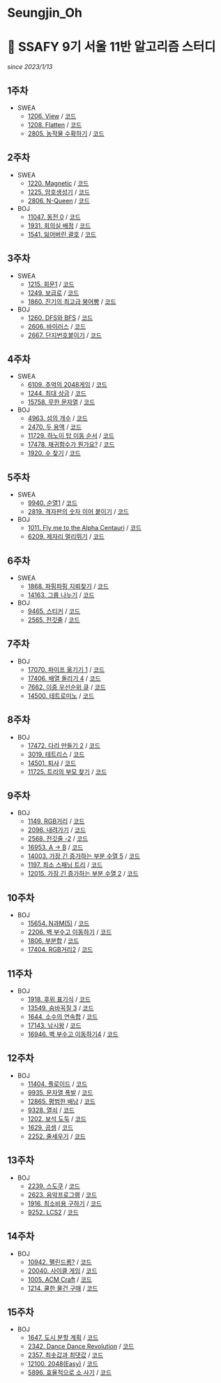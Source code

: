 # Seungjin_Oh

# 📓 SSAFY 9기 서울 11반 알고리즘 스터디

*since 2023/1/13*  

## 1주차
* SWEA  
  * [1206. View](https://swexpertacademy.com/main/code/problem/problemDetail.do?contestProbId=AV134DPqAA8CFAYh) / [코드](https://github.com/SSAFY-9th-Seoul-class-11/Seungjin_Oh/blob/main/SWEA/SWEA_1206_View.py) 
  * [1208. Flatten](https://swexpertacademy.com/main/code/problem/problemDetail.do?contestProbId=AV139KOaABgCFAYh) / [코드](https://github.com/SSAFY-9th-Seoul-class-11/Seungjin_Oh/blob/main/SWEA/SWEA_1208_Flatten/src/SWEA_1208_Flatten.java)  
  * [2805. 농작물 수확하기](https://swexpertacademy.com/main/code/problem/problemDetail.do?contestProbId=AV7GLXqKAWYDFAXB) / [코드](https://github.com/SSAFY-9th-Seoul-class-11/Seungjin_Oh/blob/main/SWEA/SWEA_2805_Farm/src/Solution.java)  

## 2주차
* SWEA
  * [1220. Magnetic](https://swexpertacademy.com/main/code/problem/problemDetail.do?contestProbId=AV14hwZqABsCFAYD) / [코드](https://github.com/SSAFY-9th-Seoul-class-11/Seungjin_Oh/blob/main/SWEA/SWEA_1220_Magnetic/src/Solution.java)  
  * [1225. 암호생성기](https://swexpertacademy.com/main/code/problem/problemDetail.do?contestProbId=AV14uWl6AF0CFAYD) / [코드](https://github.com/SSAFY-9th-Seoul-class-11/Seungjin_Oh/blob/main/SWEA/SWEA_1225_PasswordMaker/src/Solution.java)  
  * [2806. N-Queen](https://swexpertacademy.com/main/code/problem/problemDetail.do?contestProbId=AV7GKs06AU0DFAXB) / [코드](https://github.com/SSAFY-9th-Seoul-class-11/Seungjin_Oh/blob/main/SWEA/SWEA_2806_NQueens/src/Solution.java)  
* BOJ
  * [11047. 동전 0](https://www.acmicpc.net/problem/11047) / [코드](https://github.com/SSAFY-9th-Seoul-class-11/Seungjin_Oh/blob/main/BOJ/BOJ_11047_Coin0/src/Main.java)  
  * [1931. 회의실 배정](https://www.acmicpc.net/problem/1931) / [코드](https://github.com/SSAFY-9th-Seoul-class-11/Seungjin_Oh/blob/main/BOJ/BOJ_1931_MeetingRoom/src/Main.java) 
  * [1541. 잃어버린 괄호](https://www.acmicpc.net/problem/1541) / [코드](https://github.com/SSAFY-9th-Seoul-class-11/Seungjin_Oh/blob/main/BOJ/BOJ_1541_LostedBracket/src/Main.java) 

## 3주차
* SWEA
  * [1215. 회문1](https://swexpertacademy.com/main/code/problem/problemDetail.do?contestProbId=AV14QpAaAAwCFAYi) / [코드](https://github.com/SSAFY-9th-Seoul-class-11/Seungjin_Oh/blob/main/SWEA/SWEA_1215_Palindrome1/src/Solution.java)  
  * [1249. 보급로](https://swexpertacademy.com/main/code/problem/problemDetail.do?contestProbId=AV15QRX6APsCFAYD) / [코드](https://github.com/SSAFY-9th-Seoul-class-11/Seungjin_Oh/blob/main/SWEA/SWEA_1249_SupplyWay/src/Solution.java)  
  * [1860. 진기의 최고급 붕어빵](https://swexpertacademy.com/main/code/problem/problemDetail.do?contestProbId=AV5LsaaqDzYDFAXc) / [코드](https://github.com/SSAFY-9th-Seoul-class-11/Seungjin_Oh/blob/main/SWEA/SWEA_1860_FishBread/src/Solution.java) 
* BOJ  
  * [1260. DFS와 BFS](https://www.acmicpc.net/problem/1260) / [코드](https://github.com/SSAFY-9th-Seoul-class-11/Seungjin_Oh/blob/main/BOJ/BOJ_1260_DFSandBFS/src/Main.java)
  * [2606. 바이러스](https://www.acmicpc.net/problem/2606) / [코드](https://github.com/SSAFY-9th-Seoul-class-11/Seungjin_Oh/blob/main/BOJ/BOJ_2606_Virus/src/Main.java)
  * [2667. 단지번호붙이기](https://www.acmicpc.net/problem/2667) / [코드](https://github.com/SSAFY-9th-Seoul-class-11/Seungjin_Oh/blob/main/BOJ/BOJ_2667_NumberingEstate/src/Main.java)

## 4주차
* SWEA
  * [6109. 추억의 2048게임](https://swexpertacademy.com/main/code/problem/problemDetail.do?contestProbId=AWbrg9uabZsDFAWQ) / [코드](https://github.com/SSAFY-9th-Seoul-class-11/Seungjin_Oh/blob/main/SWEA/SWEA_6109_2048Game/src/Solution.java)  
  * [1244. 최대 상금](https://swexpertacademy.com/main/code/problem/problemDetail.do?contestProbId=AV15Khn6AN0CFAYD) / [코드](https://github.com/SSAFY-9th-Seoul-class-11/Seungjin_Oh/blob/main/SWEA/SWEA_1244_MaxReward/src/Solution.java)  
  * [15758. 무한 문자열](https://swexpertacademy.com/main/code/problem/problemDetail.do?contestProbId=AYP5JmsqcngDFATW) / [코드](https://github.com/SSAFY-9th-Seoul-class-11/Seungjin_Oh/blob/main/SWEA/SWEA_15758_InfitityString/src/Solution.java)  
* BOJ
  * [4963. 섬의 개수](https://www.acmicpc.net/problem/4963) / [코드](https://github.com/SSAFY-9th-Seoul-class-11/Seungjin_Oh/blob/main/BOJ/BOJ_4963_NumberOfIsland/src/Main.java)
  * [2470. 두 용액](https://www.acmicpc.net/problem/2470) / [코드](https://github.com/SSAFY-9th-Seoul-class-11/Seungjin_Oh/blob/main/BOJ/BOJ_2470_TwoSolution/src/Main.java)
  * [11729. 하노이 탑 이동 순서](https://www.acmicpc.net/problem/11729) / [코드](https://github.com/SSAFY-9th-Seoul-class-11/Seungjin_Oh/blob/main/BOJ/BOJ_11729_HanoiTower/src/Main.java)
  * [17478. 재귀함수가 뭔가요?](https://www.acmicpc.net/problem/17478) / [코드](https://github.com/SSAFY-9th-Seoul-class-11/Seungjin_Oh/blob/main/BOJ/BOJ_17478_WhatIsRecursiveFunction/src/Main.java)
  * [1920. 수 찾기](https://www.acmicpc.net/problem/1920) / [코드](https://github.com/SSAFY-9th-Seoul-class-11/Seungjin_Oh/blob/main/BOJ/BOJ_1920_FindNum/src/Main.java)

## 5주차
* SWEA
  * [9940. 순열1](https://swexpertacademy.com/main/code/problem/problemDetail.do?contestProbId=AXHx23oq0REDFAXR) / [코드](https://github.com/SSAFY-9th-Seoul-class-11/Seungjin_Oh/blob/main/SWEA/SWEA_9940_순열1/src/Solution.java)  
  * [2819. 격자판의 숫자 이어 붙이기](https://swexpertacademy.com/main/code/problem/problemDetail.do?contestProbId=AV7I5fgqEogDFAXB) / [코드](https://github.com/SSAFY-9th-Seoul-class-11/Seungjin_Oh/blob/main/SWEA/SWEA_2819_격자판의숫자이어붙이기/src/Solution.java)  
* BOJ 
  * [1011. Fly me to the Alpha Centauri](https://www.acmicpc.net/problem/1011) / [코드](https://github.com/SSAFY-9th-Seoul-class-11/Seungjin_Oh/blob/main/BOJ/BOJ_1011_AlphaCentauri/src/Main.java)  
  * [6209. 제자리 멀리뛰기](https://www.acmicpc.net/problem/6209) / [코드](https://github.com/SSAFY-9th-Seoul-class-11/Seungjin_Oh/blob/main/BOJ/BOJ_6209_RiverHopscotch/src/Main.java)    

## 6주차
* SWEA
  * [1868. 파핑파핑 지뢰찾기](https://swexpertacademy.com/main/code/problem/problemDetail.do?contestProbId=AV5LwsHaD1MDFAXc) / [코드](https://github.com/SSAFY-9th-Seoul-class-11/Seungjin_Oh/blob/main/SWEA/SWEA_1868_%ED%8C%8C%ED%95%91%ED%8C%8C%ED%95%91%EC%A7%80%EB%A2%B0%EC%B0%BE%EA%B8%B0/src/Solution.java)  
  * [14163. 그룹 나누기](https://swexpertacademy.com/main/code/userProblem/userProblemDetail.do?contestProbId=AX--pdmaF9YDFARi) / [코드](https://github.com/SSAFY-9th-Seoul-class-11/Seungjin_Oh/blob/main/SWEA/SWEA_14163_%EA%B7%B8%EB%A3%B9%EB%82%98%EB%88%84%EA%B8%B0/src/Solution.java)  
* BOJ  
  * [9465. 스티커](https://www.acmicpc.net/problem/9465) / [코드](https://github.com/SSAFY-9th-Seoul-class-11/Seungjin_Oh/blob/main/BOJ/BOJ_9465_스티커/src/Main.java)  
  * [2565. 전깃줄](https://www.acmicpc.net/problem/2565) / [코드](https://github.com/SSAFY-9th-Seoul-class-11/Seungjin_Oh/blob/main/BOJ/BOJ_2565_%EC%A0%84%EA%B9%83%EC%A4%84/src/Main.java)    

## 7주차
* BOJ  
  * [17070. 파이프 옮기기 1](https://www.acmicpc.net/problem/17070) / [코드](https://github.com/SSAFY-9th-Seoul-class-11/Seungjin_Oh/blob/main/BOJ/BOJ_17070_MovingPipe1/src/Main_MovingPipe1_오승진.java)
  * [17406. 배열 돌리기 4](https://www.acmicpc.net/problem/17406) / [코드](https://github.com/SSAFY-9th-Seoul-class-11/Seungjin_Oh/blob/main/BOJ/BOJ_17406_SpinningArray4/src/Main.java)
  * [7662. 이중 우선순위 큐](https://www.acmicpc.net/problem/7662) / [코드](https://github.com/SSAFY-9th-Seoul-class-11/Seungjin_Oh/blob/main/BOJ/BOJ_7662_DualPriorityQueue/src/Main.java)
  * [14500. 테트로미노](https://www.acmicpc.net/problem/14500) / [코드](https://github.com/SSAFY-9th-Seoul-class-11/Seungjin_Oh/blob/main/BOJ/BOJ_14500_Tetromino/src/Main.java)

## 8주차
* BOJ
  * [17472. 다리 만들기 2](https://www.acmicpc.net/problem/17472) / [코드](https://github.com/SSAFY-9th-Seoul-class-11/Seungjin_Oh/blob/main/BOJ/BOJ_17472_MakingBridge2/src/Main.java)
  * [3019. 테트리스](https://www.acmicpc.net/problem/3019) / [코드](https://github.com/SSAFY-9th-Seoul-class-11/Seungjin_Oh/blob/main/BOJ/BOJ_3019_Tetris/src/Main.java)
  * [14501. 퇴사](https://www.acmicpc.net/problem/14501) / [코드](https://github.com/SSAFY-9th-Seoul-class-11/Seungjin_Oh/blob/main/BOJ/BOJ_14501_Leave/src/Main.java)
  * [11725. 트리의 부모 찾기](https://www.acmicpc.net/problem/11725) / [코드](https://github.com/SSAFY-9th-Seoul-class-11/Seungjin_Oh/blob/main/BOJ/BOJ_11725_FindingParentsOfTree/src/Main.java)
    
## 9주차
* BOJ
  * [1149. RGB거리](https://www.acmicpc.net/problem/1149) / [코드](https://github.com/SSAFY-9th-Seoul-class-11/Seungjin_Oh/blob/main/BOJ/BOJ_1149_RGBStreet/src/Main.java)
  * [2096. 내려가기](https://www.acmicpc.net/problem/2096) / [코드](https://github.com/SSAFY-9th-Seoul-class-11/Seungjin_Oh/blob/main/BOJ/BOJ_2096_GoingDown/src/Main.java)
  * [2568. 전깃줄 -2](https://www.acmicpc.net/problem/2568) / [코드](https://github.com/SSAFY-9th-Seoul-class-11/Seungjin_Oh/blob/main/BOJ/BOJ_2568_ElectricWire2/src/Main.java)
  * [16953. A → B](https://www.acmicpc.net/problem/16953) / [코드](https://github.com/SSAFY-9th-Seoul-class-11/Seungjin_Oh/blob/main/BOJ/BOJ_16953_AtoB/src/Main.java)
  * [14003. 가장 긴 증가하는 부분 수열 5](https://www.acmicpc.net/problem/14003) / [코드](https://github.com/SSAFY-9th-Seoul-class-11/Seungjin_Oh/blob/main/BOJ/BOJ_14003_LIS5/src/Main.java)
  * [1197. 최소 스패닝 트리](https://www.acmicpc.net/problem/1197) / [코드](https://github.com/SSAFY-9th-Seoul-class-11/Seungjin_Oh/blob/main/BOJ/BOJ_1197_MST/src/Main.java)
  * [12015. 가장 긴 증가하는 부분 수열 2](https://www.acmicpc.net/problem/12015) / [코드](https://github.com/SSAFY-9th-Seoul-class-11/Seungjin_Oh/blob/main/BOJ/BOJ_12015_LIS2/src/Main.java)
    
## 10주차
* BOJ
  * [15654. N과M(5)](https://www.acmicpc.net/problem/15654) / [코드](https://github.com/SSAFY-9th-Seoul-class-11/Seungjin_Oh/blob/main/BOJ/BOJ_15654_NandM5/src/Main.java)
  * [2206. 벽 부수고 이동하기](https://www.acmicpc.net/problem/2206) / [코드](https://github.com/SSAFY-9th-Seoul-class-11/Seungjin_Oh/blob/main/BOJ/BOJ_2206_BreakAWallandMove/src/Main.java)
  * [1806. 부분합](https://www.acmicpc.net/problem/1806) / [코드](https://github.com/SSAFY-9th-Seoul-class-11/Seungjin_Oh/blob/main/BOJ/BOJ_1806_Subtotal/src/Main.java)
  * [17404. RGB거리2](https://www.acmicpc.net/problem/17404) / [코드](https://github.com/SSAFY-9th-Seoul-class-11/Seungjin_Oh/blob/main/BOJ/BOJ_17404_RGBStreet2/src/Main.java)
    
## 11주차
* BOJ
  * [1918. 후위 표기식](https://www.acmicpc.net/problem/1918) / [코드](https://github.com/SSAFY-9th-Seoul-class-11/Seungjin_Oh/blob/main/BOJ/BOJ_1918_PostfixNotation/src/Main.java)
  * [13549. 숨바꼭질 3](https://www.acmicpc.net/problem/13549) / [코드](https://github.com/SSAFY-9th-Seoul-class-11/Seungjin_Oh/blob/main/BOJ/BOJ_13549_HideAndSeek3/src/Main.java)
  * [1644. 소수의 연속합](https://www.acmicpc.net/problem/1644) / [코드](https://github.com/SSAFY-9th-Seoul-class-11/Seungjin_Oh/blob/main/BOJ/BOJ_1644_ConsecutiveSumOfPrimeNumber/src/Main.java)
  * [17143. 낚시왕](https://www.acmicpc.net/problem/17143) / [코드](https://github.com/SSAFY-9th-Seoul-class-11/Seungjin_Oh/blob/main/BOJ/BOJ_17143_KingOfFishing/src/Main.java)
  * [16946. 벽 부수고 이동하기4](https://www.acmicpc.net/problem/16946) / [코드](https://github.com/SSAFY-9th-Seoul-class-11/Seungjin_Oh/blob/main/BOJ/BOJ_16946_BreakAWallandMove4/src/Main.java)

## 12주차
* BOJ
  * [11404. 플로이드](https://www.acmicpc.net/problem/11404) / [코드](https://github.com/SSAFY-9th-Seoul-class-11/Seungjin_Oh/blob/main/BOJ/BOJ_11404_Floyd/src/Main.java)
  * [9935. 문자열 폭발](https://www.acmicpc.net/problem/9935) / [코드](https://github.com/SSAFY-9th-Seoul-class-11/Seungjin_Oh/blob/main/BOJ/BOJ_9935_StringExplosion/src/Main.java)
  * [12865. 평범한 배낭](https://www.acmicpc.net/problem/12865) / [코드](https://github.com/SSAFY-9th-Seoul-class-11/Seungjin_Oh/blob/main/BOJ/BOJ_12865_StandardKnapsack/src/Main.java)
  * [9328. 열쇠](https://www.acmicpc.net/problem/9328) / [코드](https://github.com/SSAFY-9th-Seoul-class-11/Seungjin_Oh/blob/main/BOJ/BOJ_9328_Key/src/Main.java)
  * [1202. 보석 도둑](https://www.acmicpc.net/problem/1202) / [코드](https://github.com/SSAFY-9th-Seoul-class-11/Seungjin_Oh/blob/main/BOJ/BOJ_1202_JewelryThief/src/Main.java)
  * [1629. 곱셈](https://www.acmicpc.net/problem/1629) / [코드](https://github.com/SSAFY-9th-Seoul-class-11/Seungjin_Oh/blob/main/BOJ/BOJ_1629_Multiply/src/Main.java)
  * [2252. 줄세우기](https://www.acmicpc.net/problem/2252) / [코드](https://github.com/SSAFY-9th-Seoul-class-11/Seungjin_Oh/blob/main/BOJ/BOJ_2252_LineUp/src/Main.java)
    
## 13주차
* BOJ
  * [2239. 스도쿠](https://www.acmicpc.net/problem/2239) / [코드](https://github.com/SSAFY-9th-Seoul-class-11/Seungjin_Oh/blob/main/BOJ/BOJ_2239_Sudoku/src/Main.java)
  * [2623. 음악프로그램](https://www.acmicpc.net/problem/2623) / [코드](https://github.com/SSAFY-9th-Seoul-class-11/Seungjin_Oh/blob/main/BOJ/BOJ_2623_MusicProgram/src/Main.java)
  * [1916. 최소비용 구하기](https://www.acmicpc.net/problem/1916) / [코드](https://github.com/SSAFY-9th-Seoul-class-11/Seungjin_Oh/blob/main/BOJ/BOJ_1916_GetMinCost/src/Main.java)
  * [9252. LCS2](https://www.acmicpc.net/problem/9252) / [코드](https://github.com/SSAFY-9th-Seoul-class-11/Seungjin_Oh/blob/main/BOJ/BOJ_9252_LCS2/src/Main.java)
    
## 14주차
* BOJ
  * [10942. 팰린드롬?](https://www.acmicpc.net/problem/10942) / [코드](https://github.com/SSAFY-9th-Seoul-class-11/Seungjin_Oh/blob/main/BOJ/BOJ_10942_isPalindrome/src/Main.java)
  * [20040. 사이클 게임](https://www.acmicpc.net/problem/20040) / [코드](https://github.com/SSAFY-9th-Seoul-class-11/Seungjin_Oh/blob/main/BOJ/BOJ_20040_CycleGame/src/Main.java)      
  * [1005. ACM Craft](https://www.acmicpc.net/problem/20040) / [코드](https://github.com/SSAFY-9th-Seoul-class-11/Seungjin_Oh/blob/main/BOJ/BOJ_1005_ACMCraft/src/Main.java)      
  * [1214. 쿨한 물건 구매](https://www.acmicpc.net/problem/20040) / [코드](https://github.com/SSAFY-9th-Seoul-class-11/Seungjin_Oh/blob/main/BOJ/BOJ_1214_CoolBuying/src/Main.java)      

## 15주차
* BOJ
  * [1647. 도시 분할 계획](https://www.acmicpc.net/problem/1647) / [코드](https://github.com/SSAFY-9th-Seoul-class-11/Seungjin_Oh/blob/main/BOJ/BOJ_1647_/src/Main.java)
  * [2342. Dance Dance Revolution](https://www.acmicpc.net/problem/2342) / [코드](https://github.com/SSAFY-9th-Seoul-class-11/Seungjin_Oh/blob/main/BOJ/BOJ_1647_/src/Main.java)
  * [2357. 최솟값과 최댓값](https://www.acmicpc.net/problem/2357) / [코드](https://github.com/SSAFY-9th-Seoul-class-11/Seungjin_Oh/blob/main/BOJ/BOJ_1647_/src/Main.java)
  * [12100. 2048(Easy)](https://www.acmicpc.net/problem/12100) / [코드](https://github.com/SSAFY-9th-Seoul-class-11/Seungjin_Oh/blob/main/BOJ/BOJ_1647_/src/Main.java)
  * [5896. 효율적으로 소 사기](https://www.acmicpc.net/problem/5896) / [코드](https://github.com/SSAFY-9th-Seoul-class-11/Seungjin_Oh/blob/main/BOJ/BOJ_5896_BuyCowEfficiently/src/Main.java)
  